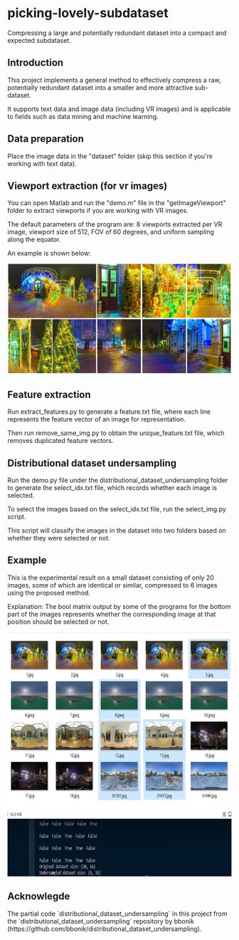 # picking-lovely-subdataset
Compressing a large and potentially redundant dataset into a compact and expected subdataset.

<h2>Introduction</h2>
This project implements a general method to effectively compress a raw, potentially redundant dataset into a smaller and more attractive sub-dataset. 

It supports text data and image data (including VR images) and is applicable to fields such as data mining and machine learning.

<h2>Data preparation</h2>
Place the image data in the "dataset" folder (skip this section if you're working with text data).

<h2>Viewport extraction (for vr images)</h2>
You can open Matlab and run the "demo.m" file in the "getImageViewport" folder to extract viewports if you are working with VR images.

The default parameters of the program are: 8 viewports extracted per VR image, viewport size of 512, FOV of 60 degrees, and uniform sampling along the equator.

An example is shown below:

<img src="https://github.com/WenJuing/picking-lovely-subdataset/blob/master/imgs/viewport.png" alt="fff" width="750" height="250">

<h2>Feature extraction</h2>
Run extract_features.py to generate a feature.txt file, where each line represents the feature vector of an image for representation.

Then run remove_same_img.py to obtain the unique_feature.txt file, which removes duplicated feature vectors.

<h2>Distributional dataset undersampling</h2>
Run the demo.py file under the distributional_dataset_undersampling folder to generate the select_idx.txt file, which records whether each image is selected.

To select the images based on the select_idx.txt file, run the select_img.py script. 

This script will classify the images in the dataset into two folders based on whether they were selected or not.

<h2>Example</h2>
This is the experimental result on a small dataset consisting of only 20 images, some of which are identical or similar, compressed to 6 images using the proposed method.

Explanation: The bool matrix output by some of the programs for the bottom part of the images represents whether the corresponding image at that position should be selected or not.

<img src="https://github.com/WenJuing/picking-lovely-subdataset/blob/master/imgs/example.png" alt="fff" width="770" height="550">

<h2>Acknowlegde</h2>
The partial code `distributional_dataset_undersampling` in this project from the `distributional_dataset_undersampling` repository by bbonik (https://github.com/bbonik/distributional_dataset_undersampling).
